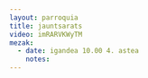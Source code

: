 ```yaml
---
layout: parroquia
title: jauntsarats
video: imRARVKWyTM
mezak:
  - date: igandea 10.00 4. astea
    notes:
---
```


